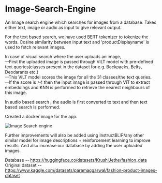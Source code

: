 # Image-Search-Engine
An Image search engine which searches for images from a database. Takes either text, image or audio as input to give relevant output.

For the text based search, we have used BERT tokenizer to tokenize the words. Cosine similarity between input text and 'productDisplayname' is used to fetch relevant images.

In case of visual search where the user uploads an image, <br>
--First the uploaded image is passed through ViLT model with pre-defined text queries(classes present in the dataset for e.g. Backpacks, Belts, Deodarants etc.) <br>
--This ViLT model scores the image for all the 31 classes/the text queries. <br>
--If the score is >4 then the input image is passed through ViT to extract embeddings and KNN is performed to retrieve the nearest neighbours of this image.

In audio based search , the audio is first converted to text and then text based search is performed.

Created a docker image for the app.


![Image Search engine](https://github.com/Krushi-Jethe/Image-Search-Engine/assets/137395922/11ac020c-cb13-48f9-a267-d064b5e9a3f7)

Further improvements will also be added using InstructBLIP/any other similar model for image descriptions + reinforcement learning to improve results. And also increase our database by adding the user uploaded images.

Database -- https://huggingface.co/datasets/KrushiJethe/fashion_data <br>
Original dataset -- https://www.kaggle.com/datasets/paramaggarwal/fashion-product-images-dataset
